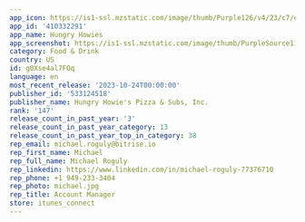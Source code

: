 ```yaml
---
app_icon: https://is1-ssl.mzstatic.com/image/thumb/Purple126/v4/23/c7/e6/23c7e6e0-9b38-9364-38b8-9e0e311acd39/AppIcon-1x_U007emarketing-2-85-220.png/1024x1024bb.png
app_id: '410332291'
app_name: Hungry Howies
app_screenshot: https://is1-ssl.mzstatic.com/image/thumb/PurpleSource116/v4/28/31/8e/28318ec4-08c7-8ebf-f716-15fb026f9923/7a51c8d9-f3dc-4a9f-82e4-5120b7a99edb_1.png/1242x2688bb.png
category: Food & Drink
country: US
id: g0Xse4al7FOq
language: en
most_recent_release: '2023-10-24T00:00:00'
publisher_id: '533124518'
publisher_name: Hungry Howie's Pizza & Subs, Inc.
rank: '147'
release_count_in_past_year: '3'
release_count_in_past_year_category: 13
release_count_in_past_year_top_in_category: 38
rep_email: michael.roguly@bitrise.io
rep_first_name: Michael
rep_full_name: Michael Roguly
rep_linkedin: https://www.linkedin.com/in/michael-roguly-77376710
rep_phone: +1 949-233-3404
rep_photo: michael.jpg
rep_title: Account Manager
store: itunes_connect
---
```

